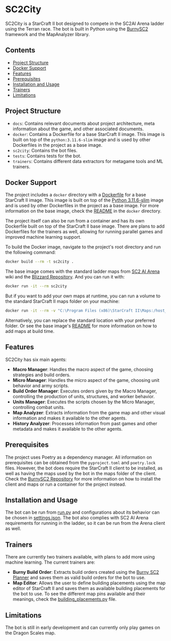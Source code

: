 # SC2City

SC2City is a StarCraft II bot designed to compete in the SC2AI Arena ladder using the Terran race. The bot is built in Python using the [BurnySC2](https://github.com/BurnySc2/python-sc2) framework and the MapAnalyzer library.

## Contents

- [Project Structure](#project-structure)
- [Docker Support](#docker-support)
- [Features](#features)
- [Prerequisites](#prerequisites)
- [Installation and Usage](#installation-and-usage)
- [Trainers](#trainers)
- [Limitations](#limitations)

## Project Structure

- `docs`: Contains relevant documents about project architecture, meta information about the game, and other associated documents.
- `docker`: Contains a Dockerfile for a base StarCraft II image. This image is built on top of the `python:3.11.6-slim` image and is used by other Dockerfiles in the project as a base image.
- `sc2city`: Contains the bot files.
- `tests`: Contains tests for the bot.
- `trainers`: Contains different data extractors for metagame tools and ML trainers.

## Docker Support

The project includes a `docker` directory with a [Dockerfile](docker/Dockerfile) for a base StarCraft II image. This image is built on top of the [Python 3.11.6-slim](https://hub.docker.com/layers/library/python/3.11.6-slim/images/sha256-38a28170d13a276d42b7dd55cae54440b581d773549d361d19089ec47d4791c5?context=explore) image and is used by other Dockerfiles in the project as a base image. For more information on the base image, check the [README](docker/README.md) in the `docker` directory.

The project itself can also be run from a container and has its own Dockerfile built on top of the StarCraft II base image. There are plans to add Dockerfiles for the trainers as well, allowing for running parallel games and improved machine learning support.

To build the Docker image, navigate to the project's root directory and run the following command:

```bash
docker build --rm -t sc2city .
```

The base image comes with the standard ladder maps from [SC2 AI Arena](https://aiarena.net/wiki/maps/) wiki and the [Blizzard Repository](https://github.com/Blizzard/s2client-proto?tab=readme-ov-file#map-packs). And you can run it with:

```bash
docker run -it --rm sc2city
```

But if you want to add your own maps at runtime, you can run a volume to the standard StarCraft II maps folder on your machine:

```bash
docker run -it --rm -v "C:\Program Files (x86)\StarCraft II\Maps:/host_maps" sc2city
```

Alternatively, you can replace the standard location with your preferred folder. Or see the base image's [README](docker/README.md) for more information on how to add maps at build time.

## Features

SC2City has six main agents:

- **Macro Manager**: Handles the macro aspect of the game, choosing strategies and build orders.
- **Micro Manager**: Handles the micro aspect of the game, choosing unit behavior and army scripts.
- **Build Order Manager**: Executes orders given by the Macro Manager, controlling the production of units, structures, and worker behavior.
- **Units Manager**: Executes the scripts chosen by the Micro Manager, controlling combat units.
- **Map Analyzer**: Extracts information from the game map and other visual information and makes it available to the other agents.
- **History Analyzer**: Processes information from past games and other metadata and makes it available to the other agents.

## Prerequisites

The project uses Poetry as a dependency manager. All information on prerequisites can be obtained from the `pyproject.toml` and `poetry.lock` files. However, the bot does require the StarCraft II client to be installed, as well as having the maps used by the bot in the maps folder of the client. Check the [BurnySC2 Repository](https://github.com/BurnySc2/python-sc2#starcraft-ii) for more information on how to install the client and maps or run a container for the project instead.

## Installation and Usage

The bot can be run from [run.py](sc2city/run.py) and configurations about its behavior can be chosen in [settings.json](sc2city/settings.json). The bot also complies with SC2 AI Arena requirements for running in the ladder, so it can be run from the Arena client as well.

## Trainers

There are currently two trainers available, with plans to add more using machine learning. The current trainers are:

- **Burny Build Order**: Extracts build orders created using the [Burny SC2 Planner](https://burnysc2.github.io/sc2-planner/) and saves them as valid build orders for the bot to use.
- **Map Editor**: Allows the user to define building placements using the map editor of StarCraft II and saves them as available building placements for the bot to use. To see the different map pins available and their meanings, check the [building_placements.py](sc2city/game_objects/building_placements.py) file.

## Limitations

The bot is still in early development and can currently only play games on the Dragon Scales map.
